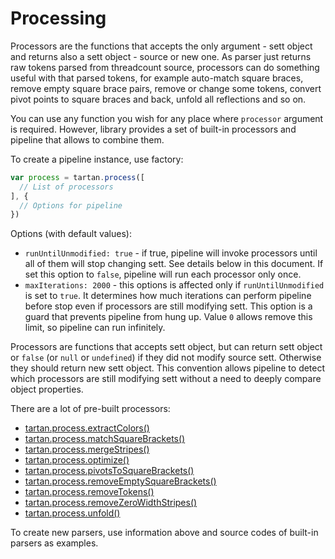 # Processing

Processors are the functions that accepts the only argument -
sett object and returns also a sett object - source or new one.
As parser just returns raw tokens parsed from threadcount source,
processors can do something useful with that parsed tokens, for example
auto-match square braces, remove empty square brace pairs, remove or change 
some tokens, convert pivot points to square braces and back, unfold all 
reflections and so on.
  
You can use any function you wish for any place where `processor` argument is 
required. However, library provides a set of built-in processors and pipeline
that allows to combine them.

To create a pipeline instance, use factory:
```javascript
var process = tartan.process([
  // List of processors  
], {
  // Options for pipeline
})
```

Options (with default values):
* `runUntilUnmodified: true` - if true, pipeline will invoke processors until
all of them will stop changing sett. See details below in this document. If set 
this option to `false`, pipeline will run each processor only once.
* `maxIterations: 2000` - this options is affected only if `runUntilUnmodified` 
is set to `true`. It determines how much iterations can perform pipeline before
stop even if processors are still modifying sett. This option is a guard that
prevents pipeline from hung up. Value `0` allows remove this limit, so pipeline 
can run infinitely.

Processors are functions that accepts sett object, but can return sett object or
`false` (or `null` or `undefined`) if they did not modify source sett. Otherwise
they should return new sett object. This convention allows pipeline to detect 
which processors are still modifying sett without a need to deeply compare object 
properties.

There are a lot of pre-built processors:
* [tartan.process.extractColors()](extract-colors.md) 
* [tartan.process.matchSquareBrackets()](match-square-brackets.md) 
* [tartan.process.mergeStripes()](merge-stripes.md) 
* [tartan.process.optimize()](optimize.md) 
* [tartan.process.pivotsToSquareBrackets()](pivots-to-square-brackets.md) 
* [tartan.process.removeEmptySquareBrackets()](remove-empty-square-brackets.md) 
* [tartan.process.removeTokens()](remove-tokens.md) 
* [tartan.process.removeZeroWidthStripes()](remove-zero-width-stripes.md) 
* [tartan.process.unfold()](unfold.md) 

To create new parsers, use information above and source codes of built-in parsers
as examples.
    